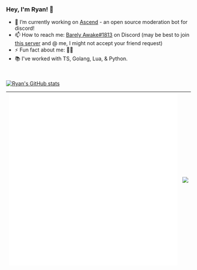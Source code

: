 ### Hey, I'm Ryan! 👋

- 🔭 I’m currently working on [Ascend](https://github.com/Barely-Awake/ascend) - an open source moderation bot for
  discord!
- 📫 How to reach me: [Barely Awake#1813](https://discord.com/users/772890071681466379) on Discord (may be best to join [this server](https://discord.gg/PpdbKXKgT3) and @ me, I might not accept your friend request)
- ⚡ Fun fact about me: 🏳️‍🌈
- 📚 I've worked with TS, Golang, Lua, & Python.

<img src="https://komarev.com/ghpvc/?username=Barely-Awake&color=64DFDF" alt="">

[![Ryan's GitHub stats](https://github-readme-stats.vercel.app/api?username=Barely-Awake&count_private=true&show_icons=true&theme=github_dark)](https://github.com/anuraghazra/github-readme-stats)

| <img align="center" src="/github-metrics.svg" alt="Barely-Awake's GitHub Stats" /> | <a href="https://github.com/anuraghazra/github-readme-stats"><img align="center" src="https://github-readme-stats.vercel.app/api/top-langs/?username=barely-awake&show_icons=true&title_color=64DFDF&icon_color=64DFDF&text_color=fff&bg_color=151515" /></a> |
|------------------------------------------------------------------------------------|---------------------------------------------------------------------------------------------------------------------------------------------------------------------------------------------------------------------------------------------------------------|
